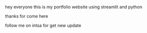 hey everyone this is my portfolio website using streamlit and python 

thanks for come here 

follow me on intsa
for get new update
